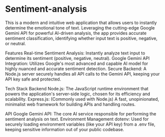 # Sentiment-analysis

This is a modern and intuitive web application that allows users to instantly determine the emotional tone of text. Leveraging the cutting-edge Google Gemini API for powerful AI-driven analysis, the app provides accurate sentiment classification, identifying whether input text is positive, negative, or neutral. 

Features
Real-time Sentiment Analysis: Instantly analyze text input to determine its sentiment (positive, negative, neutral).
Google Gemini API Integration: Utilizes Google's most advanced and capable AI model for highly nuanced and accurate sentiment detection.
Secure Backend: A Node.js server securely handles all API calls to the Gemini API, keeping your API key safe and protected.

Tech Stack
Backend
Node.js: The JavaScript runtime environment that powers the application's server-side logic, chosen for its efficiency and scalability.
Express.js: (Commonly used with Node.js) A fast, unopinionated, minimalist web framework for building APIs and handling routes.

API
Google Gemini API: The core AI service responsible for performing the sentiment analysis on text.
Environment Management
dotenv: Used for securely loading environment variables (like your API key) from a .env file, keeping sensitive information out of your public codebase.

